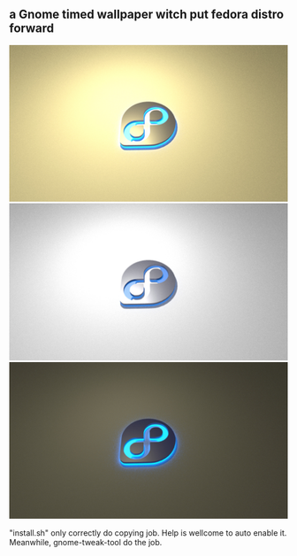 ## a Gnome timed wallpaper witch put fedora distro forward

![morning](https://github.com/s1pierro/timed-fedora-minimal/blob/master/fedora-morning.jpg)
![day](https://github.com/s1pierro/timed-fedora-minimal/blob/master/fedora-day.jpg)
![night](https://github.com/s1pierro/timed-fedora-minimal/blob/master/fedora-night.jpg)

"install.sh" only correctly do copying job. Help is wellcome to auto enable it.
Meanwhile, gnome-tweak-tool do the job.
